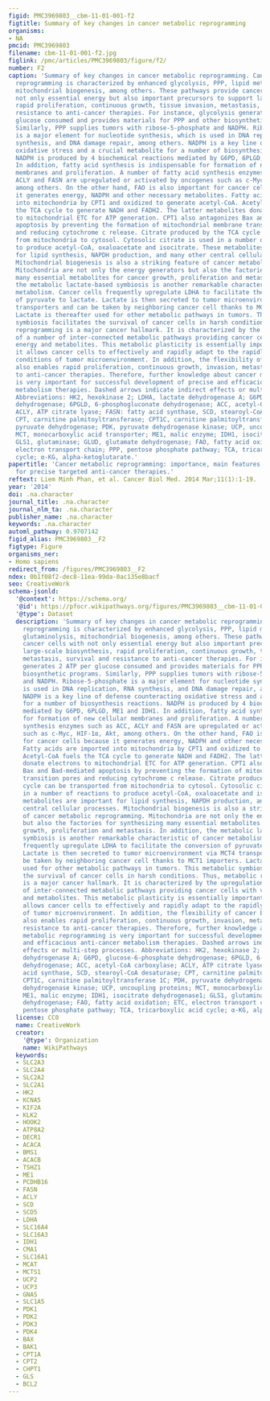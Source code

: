 ```yaml
---
figid: PMC3969803__cbm-11-01-001-f2
figtitle: Summary of key changes in cancer metabolic reprogramming
organisms:
- NA
pmcid: PMC3969803
filename: cbm-11-01-001-f2.jpg
figlink: /pmc/articles/PMC3969803/figure/f2/
number: F2
caption: 'Summary of key changes in cancer metabolic reprogramming. Cancer metabolic
  reprogramming is characterized by enhanced glycolysis, PPP, lipid metabolism, glutaminolysis,
  mitochondrial biogenesis, among others. These pathways provide cancer cells with
  not only essential energy but also important precursors to support large-scale biosynthesis,
  rapid proliferation, continuous growth, tissue invasion, metastasis, survival and
  resistance to anti-cancer therapies. For instance, glycolysis generates 2 ATP per
  glucose consumed and provides materials for PPP and other biosynthetic programs.
  Similarly, PPP supplies tumors with ribose-5-phosphate and NADPH. Ribose-5-phosphate
  is a major element for nucleotide synthesis, which is used in DNA replication, RNA
  synthesis, and DNA damage repair, among others. NADPH is a key line of defense counteracting
  oxidative stress and a crucial metabolite for a number of biosynthesis reactions.
  NADPH is produced by 4 biochemical reactions mediated by G6PD, 6PLGD, ME1 and IDH1.
  In addition, fatty acid synthesis is indispensable for formation of new cellular
  membranes and proliferation. A number of fatty acid synthesis enzymes such as ACC,
  ACLY and FASN are upregulated or activated by oncogenes such as c-Myc, HIF-1α, Akt,
  among others. On the other hand, FAO is also important for cancer cells because
  it generates energy, NADPH and other necessary metabolites. Fatty acids are imported
  into mitochondria by CPT1 and oxidized to generate acetyl-CoA. Acetyl-CoA fuels
  the TCA cycle to generate NADH and FADH2. The latter metabolites donate electrons
  to mitochondrial ETC for ATP generation. CPT1 also antagonizes Bax and Bad-mediated
  apoptosis by preventing the formation of mitochondrial membrane transition pores
  and reducing cytochrome c release. Citrate produced by the TCA cycle can be transported
  from mitochondria to cytosol. Cytosolic citrate is used in a number of reactions
  to produce acetyl-CoA, oxaloacetate and isocitrate. These metabolites are important
  for lipid synthesis, NAPDH production, and many other central cellular processes.
  Mitochondrial biogenesis is also a striking feature of cancer metabolic reprogramming.
  Mitochondria are not only the energy generators but also the factories for synthesizing
  many essential metabolites for cancer growth, proliferation and metastasis. In addition,
  the metabolic lactate-based symbiosis is another remarkable characteristic of cancer
  metabolism. Cancer cells frequently upregulate LDHA to facilitate the conversion
  of pyruvate to lactate. Lactate is then secreted to tumor microenvironment via MCT4
  transporters and can be taken by neighboring cancer cell thanks to MCT1 importers.
  Lactate is thereafter used for other metabolic pathways in tumors. This metabolic
  symbiosis facilitates the survival of cancer cells in harsh conditions. Thus, metabolic
  reprogramming is a major cancer hallmark. It is characterized by the upregulation
  of a number of inter-connected metabolic pathways providing cancer cells with vital
  energy and metabolites. This metabolic plasticity is essentially important because
  it allows cancer cells to effectively and rapidly adapt to the rapidly changing
  conditions of tumor microenvironment. In addition, the flexibility of cancer bioenergetics
  also enables rapid proliferation, continuous growth, invasion, metastasis and resistance
  to anti-cancer therapies. Therefore, further knowledge about cancer metabolic reprogramming
  is very important for successful development of precise and efficacious anti-cancer
  metabolism therapies. Dashed arrows indicate indirect effects or multi-step processes.
  Abbreviations: HK2, hexokinase 2; LDHA, lactate dehydrogenase A; G6PD, glucose-6-phosphate
  dehydrogenase; 6PGLD, 6-phosphogluconate dehydrogenase; ACC, acetyl-CoA carboxylase;
  ACLY, ATP citrate lyase; FASN: fatty acid synthase, SCD, stearoyl-CoA desaturase;
  CPT, carnitine palmitoyltransferase; CPT1C, carnitine palmitoyltransferase 1C; PDH,
  pyruvate dehydrogenase; PDK, pyruvate dehydrogenase kinase; UCP, uncoupling proteins;
  MCT, monocarboxylic acid transporter; ME1, malic enzyme; IDH1, isocitrate dehydrogenase1;
  GLS1, glutaminase; GLUD, glutamate dehydrogenase; FAO, fatty acid oxidation; ETC,
  electron transport chain; PPP, pentose phosphate pathway; TCA, tricarboxylic acid
  cycle; α-KG, alpha-ketoglutarate.'
papertitle: 'Cancer metabolic reprogramming: importance, main features, and potentials
  for precise targeted anti-cancer therapies.'
reftext: Liem Minh Phan, et al. Cancer Biol Med. 2014 Mar;11(1):1-19.
year: '2014'
doi: .na.character
journal_title: .na.character
journal_nlm_ta: .na.character
publisher_name: .na.character
keywords: .na.character
automl_pathway: 0.9707142
figid_alias: PMC3969803__F2
figtype: Figure
organisms_ner:
- Homo sapiens
redirect_from: /figures/PMC3969803__F2
ndex: 0b1f08f2-dec8-11ea-99da-0ac135e8bacf
seo: CreativeWork
schema-jsonld:
  '@context': https://schema.org/
  '@id': https://pfocr.wikipathways.org/figures/PMC3969803__cbm-11-01-001-f2.html
  '@type': Dataset
  description: 'Summary of key changes in cancer metabolic reprogramming. Cancer metabolic
    reprogramming is characterized by enhanced glycolysis, PPP, lipid metabolism,
    glutaminolysis, mitochondrial biogenesis, among others. These pathways provide
    cancer cells with not only essential energy but also important precursors to support
    large-scale biosynthesis, rapid proliferation, continuous growth, tissue invasion,
    metastasis, survival and resistance to anti-cancer therapies. For instance, glycolysis
    generates 2 ATP per glucose consumed and provides materials for PPP and other
    biosynthetic programs. Similarly, PPP supplies tumors with ribose-5-phosphate
    and NADPH. Ribose-5-phosphate is a major element for nucleotide synthesis, which
    is used in DNA replication, RNA synthesis, and DNA damage repair, among others.
    NADPH is a key line of defense counteracting oxidative stress and a crucial metabolite
    for a number of biosynthesis reactions. NADPH is produced by 4 biochemical reactions
    mediated by G6PD, 6PLGD, ME1 and IDH1. In addition, fatty acid synthesis is indispensable
    for formation of new cellular membranes and proliferation. A number of fatty acid
    synthesis enzymes such as ACC, ACLY and FASN are upregulated or activated by oncogenes
    such as c-Myc, HIF-1α, Akt, among others. On the other hand, FAO is also important
    for cancer cells because it generates energy, NADPH and other necessary metabolites.
    Fatty acids are imported into mitochondria by CPT1 and oxidized to generate acetyl-CoA.
    Acetyl-CoA fuels the TCA cycle to generate NADH and FADH2. The latter metabolites
    donate electrons to mitochondrial ETC for ATP generation. CPT1 also antagonizes
    Bax and Bad-mediated apoptosis by preventing the formation of mitochondrial membrane
    transition pores and reducing cytochrome c release. Citrate produced by the TCA
    cycle can be transported from mitochondria to cytosol. Cytosolic citrate is used
    in a number of reactions to produce acetyl-CoA, oxaloacetate and isocitrate. These
    metabolites are important for lipid synthesis, NAPDH production, and many other
    central cellular processes. Mitochondrial biogenesis is also a striking feature
    of cancer metabolic reprogramming. Mitochondria are not only the energy generators
    but also the factories for synthesizing many essential metabolites for cancer
    growth, proliferation and metastasis. In addition, the metabolic lactate-based
    symbiosis is another remarkable characteristic of cancer metabolism. Cancer cells
    frequently upregulate LDHA to facilitate the conversion of pyruvate to lactate.
    Lactate is then secreted to tumor microenvironment via MCT4 transporters and can
    be taken by neighboring cancer cell thanks to MCT1 importers. Lactate is thereafter
    used for other metabolic pathways in tumors. This metabolic symbiosis facilitates
    the survival of cancer cells in harsh conditions. Thus, metabolic reprogramming
    is a major cancer hallmark. It is characterized by the upregulation of a number
    of inter-connected metabolic pathways providing cancer cells with vital energy
    and metabolites. This metabolic plasticity is essentially important because it
    allows cancer cells to effectively and rapidly adapt to the rapidly changing conditions
    of tumor microenvironment. In addition, the flexibility of cancer bioenergetics
    also enables rapid proliferation, continuous growth, invasion, metastasis and
    resistance to anti-cancer therapies. Therefore, further knowledge about cancer
    metabolic reprogramming is very important for successful development of precise
    and efficacious anti-cancer metabolism therapies. Dashed arrows indicate indirect
    effects or multi-step processes. Abbreviations: HK2, hexokinase 2; LDHA, lactate
    dehydrogenase A; G6PD, glucose-6-phosphate dehydrogenase; 6PGLD, 6-phosphogluconate
    dehydrogenase; ACC, acetyl-CoA carboxylase; ACLY, ATP citrate lyase; FASN: fatty
    acid synthase, SCD, stearoyl-CoA desaturase; CPT, carnitine palmitoyltransferase;
    CPT1C, carnitine palmitoyltransferase 1C; PDH, pyruvate dehydrogenase; PDK, pyruvate
    dehydrogenase kinase; UCP, uncoupling proteins; MCT, monocarboxylic acid transporter;
    ME1, malic enzyme; IDH1, isocitrate dehydrogenase1; GLS1, glutaminase; GLUD, glutamate
    dehydrogenase; FAO, fatty acid oxidation; ETC, electron transport chain; PPP,
    pentose phosphate pathway; TCA, tricarboxylic acid cycle; α-KG, alpha-ketoglutarate.'
  license: CC0
  name: CreativeWork
  creator:
    '@type': Organization
    name: WikiPathways
  keywords:
  - SLC2A3
  - SLC2A4
  - SLC2A2
  - SLC2A1
  - HK2
  - KCNA5
  - KIF2A
  - KLK2
  - HOOK2
  - ATP8A2
  - DECR1
  - ACACA
  - BMS1
  - ACACB
  - TSHZ1
  - ME1
  - PCDHB16
  - FASN
  - ACLY
  - SCD
  - SCD5
  - LDHA
  - SLC16A4
  - SLC16A3
  - IDH1
  - CMA1
  - SLC16A1
  - MCAT
  - MCTS1
  - UCP2
  - UCP3
  - GNAS
  - SLC1A5
  - PDK1
  - PDK2
  - PDK3
  - PDK4
  - BAX
  - BAK1
  - CPT1A
  - CPT2
  - CHPT1
  - GLS
  - BCL2
---
```

